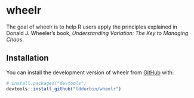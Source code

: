 
<!-- README.md is generated from README.Rmd. Please edit that file -->

# wheelr

<!-- badges: start -->
<!-- badges: end -->

The goal of wheelr is to help R users apply the principles explained in
Donald J. Wheeler’s book, *Understanding Variation: The Key to Managing
Chaos*.

## Installation

You can install the development version of wheelr from
[GitHub](https://github.com/) with:

``` r
# install.packages("devtools")
devtools::install_github("lddurbin/wheelr")
```
